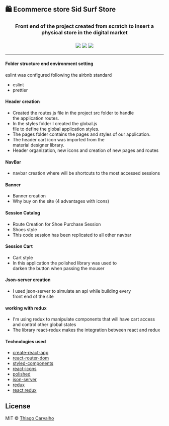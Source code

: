 ## 🛍️ Ecommerce store Sid Surf Store

<h3 align="center">
Front end of the project created from scratch to insert a physical store in the digital market
<h3>

<p align="center">
  <img src="https://img.shields.io/badge/Redux-16.9.0-blue.svg?colorB=90c53f">
  <img src="https://img.shields.io/badge/Redux-4.0.4-blue.svg?colorB=90c53f">
  <img src="https://img.shields.io/badge/Axios-0.19.0-blue.svg?colorB=47535e">
</p>

<hr>

 #### Folder structure end environment setting

 eslint was configured following the airbnb standard

 - eslint
 - prettier

 #### Header creation

 * Created the routes.js file in the project src folder to handle <br/>
   the application routes.
 * In the styles folder I created the global.js <br/>
 file to define the global application styles.
 * The pages folder contains the pages and styles of our application.
 * The header cart icon was imported from the <br/>
 material designer library.
 * Header organization, new icons and creation of new pages and routes

 #### NavBar

 * navbar creation where will be shortcuts to the most accessed sessions

 #### Banner

 * Banner creation
 * Why buy on the site (4 advantages with icons)

 #### Session Catalog

 * Route Creation for Shoe Purchase Session
 * Shoes style
 * This code session has been replicated to all other navbar

 #### Session Cart

 * Cart style
 * In this application the polished library was used to <br />
   darken the button when passing the mouser

 #### Json-server creation

 * I used json-server to simulate an api while building every <br />
   front end of the site

 #### working with redux

 * I'm using redux to manipulate components that will have cart access <br />
   and control other global states
 * The library react-redux makes the integration between react and redux

 #### Technologies used

 - [create-react-app](https://reactjs.org/docs/create-a-new-react-app.html)
 - [react-router-dom](https://www.npmjs.com/package/react-router-dom)
 - [styled-components](https://www.styled-components.com)
 - [react-icons](https://www.styled-components.com)
 - [polished](https://www.npmjs.com/package/polished)
 - [json-server](https://github.com/typicode/json-server)
 - [redux](https://redux.js.org)
 - [react redux](https://github.com/reduxjs/react-redux)

## License

MIT © [Thiago Carvalho](https://thiagocarvalho.com.br/license)
